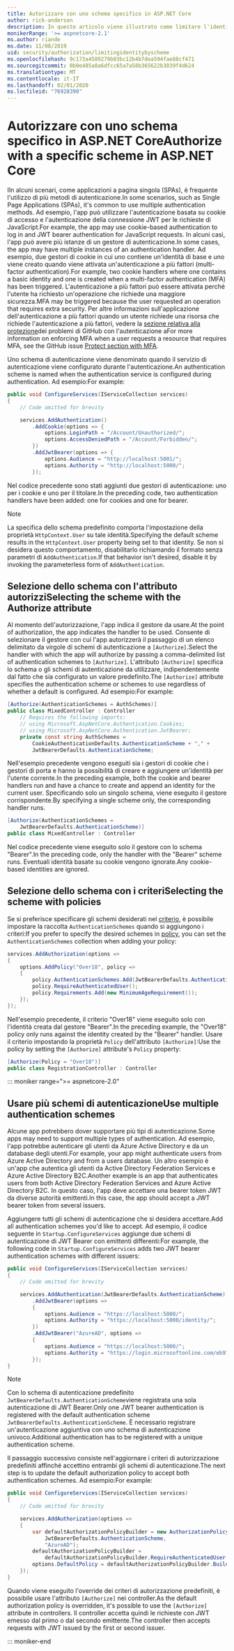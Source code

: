 ```yaml
---
title: Autorizzare con uno schema specifico in ASP.NET Core
author: rick-anderson
description: In questo articolo viene illustrato come limitare l'identità a uno schema specifico quando si utilizzano più metodi di autenticazione.
monikerRange: '>= aspnetcore-2.1'
ms.author: riande
ms.date: 11/08/2019
uid: security/authorization/limitingidentitybyscheme
ms.openlocfilehash: 9c173a4589279b03bc12b4b7dea594fae88cf471
ms.sourcegitcommit: 0b0e485a8a6dfcc65a7a58b365622b3839f4d624
ms.translationtype: MT
ms.contentlocale: it-IT
ms.lasthandoff: 02/01/2020
ms.locfileid: "76928390"
---
```

# <a name="authorize-with-a-specific-scheme-in-aspnet-core"></a><span data-ttu-id="c8985-103">Autorizzare con uno schema specifico in ASP.NET Core</span><span class="sxs-lookup"><span data-stu-id="c8985-103">Authorize with a specific scheme in ASP.NET Core</span></span>

<span data-ttu-id="c8985-104">IIn alcuni scenari, come applicazioni a pagina singola (SPAs), è frequente l'utilizzo di più metodi di autenticazione.</span><span class="sxs-lookup"><span data-stu-id="c8985-104">In some scenarios, such as Single Page Applications (SPAs), it's common to use multiple authentication methods.</span></span> <span data-ttu-id="c8985-105">Ad esempio, l'app può utilizzare l'autenticazione basata su cookie di accesso e l'autenticazione della connessione JWT per le richieste di JavaScript.</span><span class="sxs-lookup"><span data-stu-id="c8985-105">For example, the app may use cookie-based authentication to log in and JWT bearer authentication for JavaScript requests.</span></span> <span data-ttu-id="c8985-106">In alcuni casi, l'app può avere più istanze di un gestore di autenticazione.</span><span class="sxs-lookup"><span data-stu-id="c8985-106">In some cases, the app may have multiple instances of an authentication handler.</span></span> <span data-ttu-id="c8985-107">Ad esempio, due gestori di cookie in cui uno contiene un'identità di base e uno viene creato quando viene attivata un'autenticazione a più fattori (multi-factor authentication).</span><span class="sxs-lookup"><span data-stu-id="c8985-107">For example, two cookie handlers where one contains a basic identity and one is created when a multi-factor authentication (MFA) has been triggered.</span></span> <span data-ttu-id="c8985-108">L'autenticazione a più fattori può essere attivata perché l'utente ha richiesto un'operazione che richiede una maggiore sicurezza.</span><span class="sxs-lookup"><span data-stu-id="c8985-108">MFA may be triggered because the user requested an operation that requires extra security.</span></span> <span data-ttu-id="c8985-109">Per altre informazioni sull'applicazione dell'autenticazione a più fattori quando un utente richiede una risorsa che richiede l'autenticazione a più fattori, vedere la [sezione relativa alla protezione](https://github.com/aspnet/AspNetCore.Docs/issues/15791#issuecomment-580464195)dei problemi di GitHub con l'autenticazione a</span><span class="sxs-lookup"><span data-stu-id="c8985-109">For more information on enforcing MFA when a user requests a resource that requires MFA, see the GitHub issue [Protect section with MFA](https://github.com/aspnet/AspNetCore.Docs/issues/15791#issuecomment-580464195).</span></span>

<span data-ttu-id="c8985-110">Uno schema di autenticazione viene denominato quando il servizio di autenticazione viene configurato durante l'autenticazione.</span><span class="sxs-lookup"><span data-stu-id="c8985-110">An authentication scheme is named when the authentication service is configured during authentication.</span></span> <span data-ttu-id="c8985-111">Ad esempio:</span><span class="sxs-lookup"><span data-stu-id="c8985-111">For example:</span></span>

```csharp
public void ConfigureServices(IServiceCollection services)
{
    // Code omitted for brevity

    services.AddAuthentication()
        .AddCookie(options => {
            options.LoginPath = "/Account/Unauthorized/";
            options.AccessDeniedPath = "/Account/Forbidden/";
        })
        .AddJwtBearer(options => {
            options.Audience = "http://localhost:5001/";
            options.Authority = "http://localhost:5000/";
        });
```

<span data-ttu-id="c8985-112">Nel codice precedente sono stati aggiunti due gestori di autenticazione: uno per i cookie e uno per il titolare.</span><span class="sxs-lookup"><span data-stu-id="c8985-112">In the preceding code, two authentication handlers have been added: one for cookies and one for bearer.</span></span>

>[!NOTE]
><span data-ttu-id="c8985-113">La specifica dello schema predefinito comporta l'impostazione della proprietà `HttpContext.User` su tale identità.</span><span class="sxs-lookup"><span data-stu-id="c8985-113">Specifying the default scheme results in the `HttpContext.User` property being set to that identity.</span></span> <span data-ttu-id="c8985-114">Se non si desidera questo comportamento, disabilitarlo richiamando il formato senza parametri di `AddAuthentication`.</span><span class="sxs-lookup"><span data-stu-id="c8985-114">If that behavior isn't desired, disable it by invoking the parameterless form of `AddAuthentication`.</span></span>

## <a name="selecting-the-scheme-with-the-authorize-attribute"></a><span data-ttu-id="c8985-115">Selezione dello schema con l'attributo autorizzi</span><span class="sxs-lookup"><span data-stu-id="c8985-115">Selecting the scheme with the Authorize attribute</span></span>

<span data-ttu-id="c8985-116">Al momento dell'autorizzazione, l'app indica il gestore da usare.</span><span class="sxs-lookup"><span data-stu-id="c8985-116">At the point of authorization, the app indicates the handler to be used.</span></span> <span data-ttu-id="c8985-117">Consente di selezionare il gestore con cui l'app autorizzerà il passaggio di un elenco delimitato da virgole di schemi di autenticazione a `[Authorize]`.</span><span class="sxs-lookup"><span data-stu-id="c8985-117">Select the handler with which the app will authorize by passing a comma-delimited list of authentication schemes to `[Authorize]`.</span></span> <span data-ttu-id="c8985-118">L'attributo `[Authorize]` specifica lo schema o gli schemi di autenticazione da utilizzare, indipendentemente dal fatto che sia configurato un valore predefinito.</span><span class="sxs-lookup"><span data-stu-id="c8985-118">The `[Authorize]` attribute specifies the authentication scheme or schemes to use regardless of whether a default is configured.</span></span> <span data-ttu-id="c8985-119">Ad esempio:</span><span class="sxs-lookup"><span data-stu-id="c8985-119">For example:</span></span>

```csharp
[Authorize(AuthenticationSchemes = AuthSchemes)]
public class MixedController : Controller
    // Requires the following imports:
    // using Microsoft.AspNetCore.Authentication.Cookies;
    // using Microsoft.AspNetCore.Authentication.JwtBearer;
    private const string AuthSchemes =
        CookieAuthenticationDefaults.AuthenticationScheme + "," +
        JwtBearerDefaults.AuthenticationScheme;
```

<span data-ttu-id="c8985-120">Nell'esempio precedente vengono eseguiti sia i gestori di cookie che i gestori di porta e hanno la possibilità di creare e aggiungere un'identità per l'utente corrente.</span><span class="sxs-lookup"><span data-stu-id="c8985-120">In the preceding example, both the cookie and bearer handlers run and have a chance to create and append an identity for the current user.</span></span> <span data-ttu-id="c8985-121">Specificando solo un singolo schema, viene eseguito il gestore corrispondente.</span><span class="sxs-lookup"><span data-stu-id="c8985-121">By specifying a single scheme only, the corresponding handler runs.</span></span>

```csharp
[Authorize(AuthenticationSchemes = 
    JwtBearerDefaults.AuthenticationScheme)]
public class MixedController : Controller
```

<span data-ttu-id="c8985-122">Nel codice precedente viene eseguito solo il gestore con lo schema "Bearer".</span><span class="sxs-lookup"><span data-stu-id="c8985-122">In the preceding code, only the handler with the "Bearer" scheme runs.</span></span> <span data-ttu-id="c8985-123">Eventuali identità basate su cookie vengono ignorate.</span><span class="sxs-lookup"><span data-stu-id="c8985-123">Any cookie-based identities are ignored.</span></span>

## <a name="selecting-the-scheme-with-policies"></a><span data-ttu-id="c8985-124">Selezione dello schema con i criteri</span><span class="sxs-lookup"><span data-stu-id="c8985-124">Selecting the scheme with policies</span></span>

<span data-ttu-id="c8985-125">Se si preferisce specificare gli schemi desiderati nel [criterio](xref:security/authorization/policies), è possibile impostare la raccolta `AuthenticationSchemes` quando si aggiungono i criteri:</span><span class="sxs-lookup"><span data-stu-id="c8985-125">If you prefer to specify the desired schemes in [policy](xref:security/authorization/policies), you can set the `AuthenticationSchemes` collection when adding your policy:</span></span>

```csharp
services.AddAuthorization(options =>
{
    options.AddPolicy("Over18", policy =>
    {
        policy.AuthenticationSchemes.Add(JwtBearerDefaults.AuthenticationScheme);
        policy.RequireAuthenticatedUser();
        policy.Requirements.Add(new MinimumAgeRequirement());
    });
});
```

<span data-ttu-id="c8985-126">Nell'esempio precedente, il criterio "Over18" viene eseguito solo con l'identità creata dal gestore "Bearer".</span><span class="sxs-lookup"><span data-stu-id="c8985-126">In the preceding example, the "Over18" policy only runs against the identity created by the "Bearer" handler.</span></span> <span data-ttu-id="c8985-127">Usare il criterio impostando la proprietà `Policy` dell'attributo `[Authorize]`:</span><span class="sxs-lookup"><span data-stu-id="c8985-127">Use the policy by setting the `[Authorize]` attribute's `Policy` property:</span></span>

```csharp
[Authorize(Policy = "Over18")]
public class RegistrationController : Controller
```

::: moniker range=">= aspnetcore-2.0"

## <a name="use-multiple-authentication-schemes"></a><span data-ttu-id="c8985-128">Usare più schemi di autenticazione</span><span class="sxs-lookup"><span data-stu-id="c8985-128">Use multiple authentication schemes</span></span>

<span data-ttu-id="c8985-129">Alcune app potrebbero dover supportare più tipi di autenticazione.</span><span class="sxs-lookup"><span data-stu-id="c8985-129">Some apps may need to support multiple types of authentication.</span></span> <span data-ttu-id="c8985-130">Ad esempio, l'app potrebbe autenticare gli utenti da Azure Active Directory e da un database degli utenti.</span><span class="sxs-lookup"><span data-stu-id="c8985-130">For example, your app might authenticate users from Azure Active Directory and from a users database.</span></span> <span data-ttu-id="c8985-131">Un altro esempio è un'app che autentica gli utenti da Active Directory Federation Services e Azure Active Directory B2C.</span><span class="sxs-lookup"><span data-stu-id="c8985-131">Another example is an app that authenticates users from both Active Directory Federation Services and Azure Active Directory B2C.</span></span> <span data-ttu-id="c8985-132">In questo caso, l'app deve accettare una bearer token JWT da diverse autorità emittenti.</span><span class="sxs-lookup"><span data-stu-id="c8985-132">In this case, the app should accept a JWT bearer token from several issuers.</span></span>

<span data-ttu-id="c8985-133">Aggiungere tutti gli schemi di autenticazione che si desidera accettare.</span><span class="sxs-lookup"><span data-stu-id="c8985-133">Add all authentication schemes you'd like to accept.</span></span> <span data-ttu-id="c8985-134">Ad esempio, il codice seguente in `Startup.ConfigureServices` aggiunge due schemi di autenticazione di JWT Bearer con emittenti differenti:</span><span class="sxs-lookup"><span data-stu-id="c8985-134">For example, the following code in `Startup.ConfigureServices` adds two JWT bearer authentication schemes with different issuers:</span></span>

```csharp
public void ConfigureServices(IServiceCollection services)
{
    // Code omitted for brevity

    services.AddAuthentication(JwtBearerDefaults.AuthenticationScheme)
        .AddJwtBearer(options =>
        {
            options.Audience = "https://localhost:5000/";
            options.Authority = "https://localhost:5000/identity/";
        })
        .AddJwtBearer("AzureAD", options =>
        {
            options.Audience = "https://localhost:5000/";
            options.Authority = "https://login.microsoftonline.com/eb971100-6f99-4bdc-8611-1bc8edd7f436/";
        });
}
```

> [!NOTE]
> <span data-ttu-id="c8985-135">Con lo schema di autenticazione predefinito `JwtBearerDefaults.AuthenticationScheme`viene registrata una sola autenticazione di JWT Bearer.</span><span class="sxs-lookup"><span data-stu-id="c8985-135">Only one JWT bearer authentication is registered with the default authentication scheme `JwtBearerDefaults.AuthenticationScheme`.</span></span> <span data-ttu-id="c8985-136">È necessario registrare un'autenticazione aggiuntiva con uno schema di autenticazione univoco.</span><span class="sxs-lookup"><span data-stu-id="c8985-136">Additional authentication has to be registered with a unique authentication scheme.</span></span>

<span data-ttu-id="c8985-137">Il passaggio successivo consiste nell'aggiornare i criteri di autorizzazione predefiniti affinché accettino entrambi gli schemi di autenticazione.</span><span class="sxs-lookup"><span data-stu-id="c8985-137">The next step is to update the default authorization policy to accept both authentication schemes.</span></span> <span data-ttu-id="c8985-138">Ad esempio:</span><span class="sxs-lookup"><span data-stu-id="c8985-138">For example:</span></span>

```csharp
public void ConfigureServices(IServiceCollection services)
{
    // Code omitted for brevity

    services.AddAuthorization(options =>
    {
        var defaultAuthorizationPolicyBuilder = new AuthorizationPolicyBuilder(
            JwtBearerDefaults.AuthenticationScheme,
            "AzureAD");
        defaultAuthorizationPolicyBuilder = 
            defaultAuthorizationPolicyBuilder.RequireAuthenticatedUser();
        options.DefaultPolicy = defaultAuthorizationPolicyBuilder.Build();
    });
}
```

<span data-ttu-id="c8985-139">Quando viene eseguito l'override dei criteri di autorizzazione predefiniti, è possibile usare l'attributo `[Authorize]` nei controller.</span><span class="sxs-lookup"><span data-stu-id="c8985-139">As the default authorization policy is overridden, it's possible to use the `[Authorize]` attribute in controllers.</span></span> <span data-ttu-id="c8985-140">Il controller accetta quindi le richieste con JWT emesso dal primo o dal secondo emittente.</span><span class="sxs-lookup"><span data-stu-id="c8985-140">The controller then accepts requests with JWT issued by the first or second issuer.</span></span>

::: moniker-end
